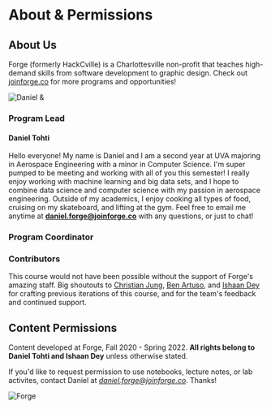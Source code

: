 # About & Permissions

## About Us
Forge (formerly HackCville) is a Charlottesville non-profit that teaches high-demand skills from software development to graphic design. Check out [joinforge.co](https://joinforge.co/) for more programs and opportunities!

 ![Daniel & ](instructors-f21.jpg)

### Program Lead
#### Daniel Tohti
Hello everyone! My name is Daniel and I am a second year at UVA majoring in Aerospace Engineering with a minor in Computer Science. I'm super pumped to be meeting and working with all of you this semester! I really enjoy working with machine learning and big data sets, and I hope to combine data science and computer science with my passion in aerospace engineering. Outside of my academics, I enjoy cooking all types of food, cruising on my skateboard, and lifting at the gym. Feel free to email me anytime at **daniel.forge@joinforge.co** with any questions, or just to chat!

### Program Coordinator

### Contributors
This course would not have been possible without the support of Forge's amazing staff. Big shoutouts to [Christian Jung](https://www.christianfjung.com/), [Ben Artuso](https://www.benartuso.com/index.html), and [Ishaan Dey](https://www.ishaandey.com) for crafting previous iterations of this course, and for the team's feedback and continued support. 

## Content Permissions
Content developed at Forge, Fall 2020 - Spring 2022. **All rights belong to Daniel Tohti and Ishaan Dey** unless otherwise stated.

If you'd like to request permission to use notebooks, lecture notes, or lab activites, contact Daniel at *daniel.forge@joinforge.co*. Thanks!

![Forge](../images/forge-coral-banner.png)